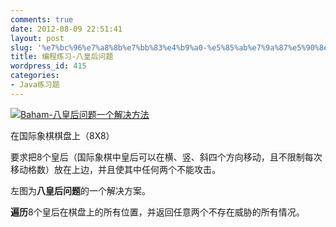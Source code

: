 ```yaml
---
comments: true
date: 2012-08-09 22:51:41
layout: post
slug: '%e7%bc%96%e7%a8%8b%e7%bb%83%e4%b9%a0-%e5%85%ab%e7%9a%87%e5%90%8e%e9%97%ae%e9%a2%98'
title: 编程练习-八皇后问题
wordpress_id: 415
categories:
- Java练习题
---
```


[![Baham-八皇后问题一个解决方法](http://baham.co/wp-content/uploads/2012/08/IMG_20120809_224205_副本-225x300.jpg)](http://baham.co/08_09_415.html/img_20120809_224205_%e5%89%af%e6%9c%ac)

在国际象棋棋盘上（8X8）

要求把8个皇后（国际象棋中皇后可以在横、竖、斜四个方向移动，且不限制每次移动格数）放在上边，并且使其中任何两个不能攻击。

左图为**八皇后问题**的一个解决方案。

**遍历**8个皇后在棋盘上的所有位置，并返回任意两个不存在威胁的所有情况。
